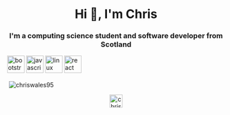 <h1 align="center">Hi 👋, I'm Chris</h1>
<h3 align="center">I'm a computing science student and software developer from Scotland</h3>

<p align="left"><img src="https://devicons.github.io/devicon/devicon.git/icons/bootstrap/bootstrap-plain.svg" alt="bootstrap" width="40" height="40"/> <img src="https://devicons.github.io/devicon/devicon.git/icons/javascript/javascript-original.svg" alt="javascript" width="40" height="40"/> <img src="https://devicons.github.io/devicon/devicon.git/icons/linux/linux-original.svg" alt="linux" width="40" height="40"/> <img src="https://devicons.github.io/devicon/devicon.git/icons/react/react-original-wordmark.svg" alt="react" width="40" height="40"/></p><p>&nbsp;<img align="center" src="https://github-readme-stats.vercel.app/api?username=chriswales95&show_icons=true" alt="chriswales95" /></p>

<p align="center"> 
<a href="https://linkedin.com/in/chriswales95" target="blank"><img align="center" src="https://cdn.jsdelivr.net/npm/simple-icons@3.0.1/icons/linkedin.svg" alt="chriswales95" height="30" width="30" /></a>
</p>
